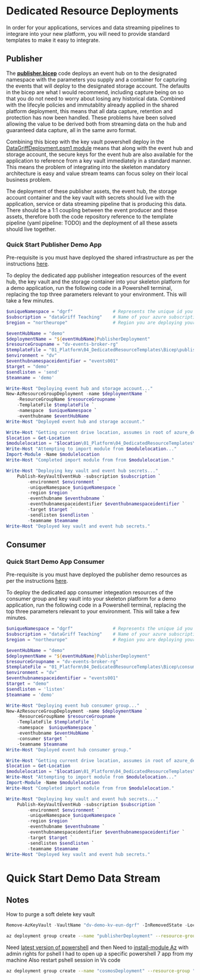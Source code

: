 # Dedicated Resource Deployments

In order for your applications, services and data streaming pipelines to integrare into your new platform, you will need to provide standard templates to make it easy to integrate.

## Publisher

The **[publisher.bicep](publisher.bicep)** code deploys an event hub on to the designated namespace with the parameters you supply and a container for capturing the events that will deploy to the designated storage account. The defaults in the bicep are what I would recommend, including capture being on so that you do not need to worry about losing any historical data. Combined with the lifecyle policies and immutablity already applied in the shared platform deployment, this means that all  data capture, retention and protection has now been handled. These problems have been solved allowing the value to be derived both from streaming data on the hub and guaranteed data capture, all in the same avro format.

Combining this bicep with the key vault powershell deploy in the [DataGriffDeployment.psm1 module](./Modules/DataGriffDeployment.psm1) means that along with the event hub and storage account, the secure keys for the event hub are also available for the application to reference from a key vault immediately in a standard manner. This means the problem of integrating into the skeleton mandatory architecture is easy and value stream teams can focus soley on their local business problem.

The deployment of these publisher assets, the event hub, the storage account container and the key vault with secrets should live with the application, service or data streaming pipeline that is producing this data. There should be a 1:1 coupling between the event producer and these assets, therefore both the code repository reference to the template pipeline (yaml pipeline: TODO) and the deployment of all these assets should live together.

### Quick Start Publisher Demo App

Pre-requisite is you must have deployed the shared infrastructure as per the instructions [here](../02_SharedInfrastructure/ReadMe.md).

To deploy the dedicated app publisher integeation resources of the event hub, the key vault and the storage container into your skeleton platform for a demo application, run the following code in a Powershell terminal, replacing the top three parameters relevant to your environment. This will take a few minutes.

```ps1
$uniqueNamespace = "dgrf"               # Represents the unique id you are applying to your resources to ensure they are globally unique
$subscription = "dataGriff Teaching"    # Name of your azure subscription
$region = "northeurope"                 # Region you are deploying your resources

$eventHubName = "demo"
$deploymentName = "${eventHubName}PublisherDeployment"
$resourceGroupname = "dv-events-broker-rg"
$templateFile = "01_Platform\04_DedicatedResourceTemplates\Bicep\publisher.bicep"
$environment = "dv"
$eventhubnamespaceidentifier = "events001"
$target = "demo"
$sendlisten = 'send'
$teamname = 'demo'

Write-Host "Deploying event hub and storage account..."
New-AzResourceGroupDeployment -name $deploymentName `
    -ResourceGroupName $resourceGroupname `
    -TemplateFile $templateFile `
    -namespace  $uniqueNamespace `
    -eventhubname $eventHubName
Write-Host "Deployed event hub and storage account."

Write-Host "Getting current drive location, assumes in root of azure_deventdrivenarchitecture repo..."
$location = Get-Location
$modulelocation = "$location\01_Platform\04_DedicatedResourceTemplates\Modules\DataGriffDeployment\DataGriffDeployment.psm1"
Write-Host "Attempting to import module from $modulelocation..."
Import-Module -Name $modulelocation
Write-Host "Completed import module from from $modulelocation."

Write-Host "Deploying key vault and event hub secrets..."
    Publish-KeyVaultEventHub -subscription $subscription `
        -environment $environment `
        -uniqueNamespace $uniqueNamespace `
        -region $region `
        -eventhubname $eventhubname `
        -eventhubnamespaceidentifier $eventhubnamespaceidentifier `
        -target $target `
        -sendlisten $sendlisten `
        -teamname $teamname
Write-Host "Deployed key vault and event hub secrets."
```

## Consumer

### Quick Start Demo App Consumer

Pre-requisite is you must have deployed the publisher demo resources as per the instructions [here](###-Quick-Start-Publisher-Demo-App).

To deploy the dedicated app consumer integeation resources of the consumer group and key vault into your skeleton platform for a demo application, run the following code in a Powershell terminal, replacing the top three parameters relevant to your environment. This will take a few minutes.

```ps1
$uniqueNamespace = "dgrf"               # Represents the unique id you are applying to your resources to ensure they are globally unique
$subscription = "dataGriff Teaching"    # Name of your azure subscription
$region = "northeurope"                 # Region you are deploying your resources

$eventHubName = "demo"
$deploymentName = "${eventHubName}PublisherDeployment"
$resourceGroupname = "dv-events-broker-rg"
$templateFile = "01_Platform\04_DedicatedResourceTemplates\Bicep\consumer.bicep"
$environment = "dv"
$eventhubnamespaceidentifier = "events001"
$target = "demo"
$sendlisten = 'listen'
$teamname = 'demo'

Write-Host "Deploying event hub consumer group..."
New-AzResourceGroupDeployment -name $deploymentName `
    -ResourceGroupName $resourceGroupname `
    -TemplateFile $templateFile `
    -namespace  $uniqueNamespace `
    -eventhubname $eventHubName `
    -consumer $target `
    -teamname $teamname
Write-Host "Deployed event hub consumer group."

Write-Host "Getting current drive location, assumes in root of azure_deventdrivenarchitecture repo..."
$location = Get-Location
$modulelocation = "$location\01_Platform\04_DedicatedResourceTemplates\Modules\DataGriffDeployment\DataGriffDeployment.psm1"
Write-Host "Attempting to import module from $modulelocation..."
Import-Module -Name $modulelocation
Write-Host "Completed import module from from $modulelocation."

Write-Host "Deploying key vault and event hub secrets..."
    Publish-KeyVaultEventHub -subscription $subscription `
        -environment $environment `
        -uniqueNamespace $uniqueNamespace `
        -region $region `
        -eventhubname $eventhubname `
        -eventhubnamespaceidentifier $eventhubnamespaceidentifier `
        -target $target `
        -sendlisten $sendlisten `
        -teamname $teamname
Write-Host "Deployed key vault and event hub secrets."
```

# Quick Start Demo Data Stream

## Notes

How to purge a soft delete key vault

```ps1
Remove-AzKeyVault -VaultName "dv-demo-kv-eun-dgrf" -InRemovedState -Location northeurope
```

```bash
az deployment group create --name "publisherDeployment" --resource-group "dv-events-broker-rg" --template-file "01_Platform\04_DedicatedResource\publisher.bicep" --parameters namespace="{youruniqueid}" eventhubname="demo"
```

Need [latest version of powershell](https://docs.microsoft.com/en-us/powershell/scripting/install/installing-powershell?view=powershell-7.2) and then
Need to [install-module Az](https://docs.microsoft.com/en-us/powershell/azure/install-az-ps?view=azps-7.0.0) with admin rights for pshell
I had to open up a specific powershell 7 app from my machine
Also restart pshell session in Vs code

```bash
az deployment group create --name "cosmosDeployment" --resource-group "dv-events-account-rg" --template-file "01_Platform\04_DedicatedResource\cosmos.bicep" --parameters namespace="{youruniqueid}" target='account' teamName="customer"
```
